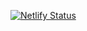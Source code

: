 [![Netlify Status](https://api.netlify.com/api/v1/badges/56723509-8a68-42c0-87fb-3ce5ebddeefe/deploy-status)](https://app.netlify.com/sites/tenshii/deploys)
